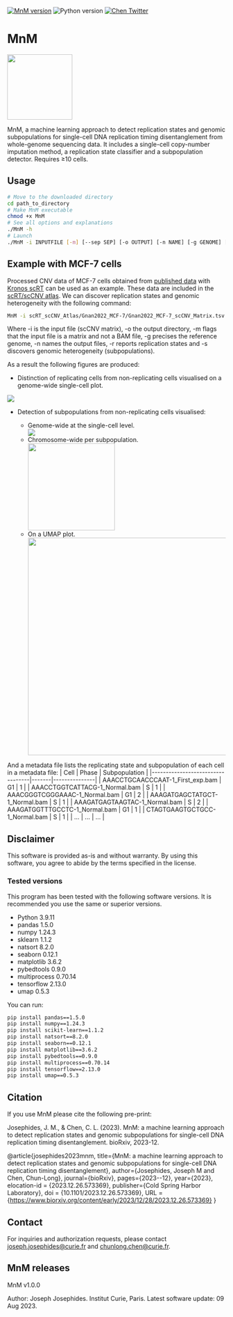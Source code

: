[![MnM version](https://img.shields.io/badge/release-1.0.0-blue)](https://github.com/CL-CHEN-Lab/MnM/releases/latest)
![Python version](https://img.shields.io/badge/Python-3-yellow?logo=python)
[![Chen Twitter](https://img.shields.io/badge/Share%20it-black?logo=X)](https://twitter.com/TeamChenCurie)


# MnM

<img src="https://xfer.curie.fr/get/nil/DYswdDZesK2/MnM.logo.png" width="150" height="150" />

MnM, a machine learning approach to detect replication states and genomic subpopulations for single-cell DNA replication timing disentanglement from whole-genome sequencing data. It includes a single-cell copy-number imputation method, a replication state classifier and a subpopulation detector.
Requires ≥10 cells.

## Usage

```bash
# Move to the downloaded directory
cd path_to_directory
# Make MnM executable
chmod +x MnM
# See all options and explanations
./MnM -h
# Launch
./MnM -i INPUTFILE [-m] [--sep SEP] [-o OUTPUT] [-n NAME] [-g GENOME] [-w WINDOWSIZE] [--seed SEED] [--maxcells MAXCELLS] [-r] [-s] [--cpu CPU] [--CNcol CNCOL] [--Cellcol CELLCOL] [--groups GROUPS] [-p] [-b] [-v] [-h]
```

## Example with MCF-7 cells

Processed CNV data of MCF-7 cells obtained from [published data](https://www.nature.com/articles/s41467-022-30043-x) with [Kronos scRT](https://github.com/CL-CHEN-Lab/Kronos_scRT) can be used as an example. These data are included in the [scRT/scCNV atlas](https://github.com/CL-CHEN-Lab/MnM/tree/main/scRT_scCNV_Atlas). We can discover replication states and genomic heterogeneity with the following command:

```bash
MnM -i scRT_scCNV_Atlas/Gnan2022_MCF-7/Gnan2022_MCF-7_scCNV_Matrix.tsv.gz -o ~/Documents/MnM_test_MCF-7_MnM_Output -m -g hg38 -n MCF-7 -r -s
```
Where -i is the input file (scCNV matrix), -o the output directory, -m flags that the input file is a matrix and not a BAM file, -g precises the reference genome, -n names the output files, -r reports replication states and -s discovers genomic heterogeneity (subpopulations).

As a result the following figures are produced:

* Distinction of replicating cells from non-replicating cells visualised on a genome-wide single-cell plot.
<img src="https://xfer.curie.fr/get/nil/1qIlI8WRNx6/MCF-7_phases_scCNV_heatmap.png" />

<ul>
  <li>Detection of subpopulations from non-replicating cells visualised:</li>
    <ul>
      <li>Genome-wide at the single-cell level.</li>
			<img src="https://xfer.curie.fr/get/nil/hwtBDWumJWs/MCF-7_subpopulations_scCNV_heatmap.png" />
			<li>Chromosome-wide per subpopulation.</li>
			<img src="https://xfer.curie.fr/get/nil/YJgmnWjjkG5/MCF-7_subpopulations_median_CNs.png" width="200" />
			<li>On a UMAP plot.</li>
			<img src="https://xfer.curie.fr/get/nil/y01Cv4WrkQJ/MCF-7_UMAP_Subpopulations.png" width="500" />
		</ul>
</ul>

And a metadata file lists the replicating state and subpopulation of each cell in a metadata file:
| Cell                             | Phase | Subpopulation |
|----------------------------------|-------|---------------|
| AAACCTGCAACCCAAT-1_First_exp.bam | G1    | 1             |
| AAACCTGGTCATTACG-1_Normal.bam    | S     | 1             |
| AAACGGGTCGGGAAAC-1_Normal.bam    | G1    | 2             |
| AAAGATGAGCTATGCT-1_Normal.bam    | S     | 1             |
| AAAGATGAGTAAGTAC-1_Normal.bam    | S     | 2             |
| AAAGATGGTTTGCCTC-1_Normal.bam    | G1    | 1             |
| CTAGTGAAGTGCTGCC-1_Normal.bam    | S     | 1             |
| ...                              | ...   | ...           |


## Disclaimer

This software is provided as-is and without warranty. By using this software, you agree to abide by the terms specified in the license.

### Tested versions

This program has been tested with the following software versions. It is recommended you use the same or superior versions.
* Python 3.9.11
* pandas 1.5.0
* numpy 1.24.3
* sklearn 1.1.2
* natsort 8.2.0
* seaborn 0.12.1
* matplotlib 3.6.2
* pybedtools 0.9.0
* multiprocess 0.70.14
* tensorflow 2.13.0
* umap 0.5.3

You can run:
```bash
pip install pandas==1.5.0
pip install numpy==1.24.3
pip install scikit-learn==1.1.2
pip install natsort==8.2.0
pip install seaborn==0.12.1
pip install matplotlib==3.6.2
pip install pybedtools==0.9.0
pip install multiprocess==0.70.14
pip install tensorflow==2.13.0
pip install umap==0.5.3
```
## Citation

If you use MnM please cite the following pre-print:

Josephides, J. M., & Chen, C. L. (2023). MnM: a machine learning approach to detect replication states and genomic subpopulations for single-cell DNA replication timing disentanglement. bioRxiv, 2023-12.

@article{josephides2023mnm,
  title={MnM: a machine learning approach to detect replication states and genomic subpopulations for single-cell DNA replication timing disentanglement},
  author={Josephides, Joseph M and Chen, Chun-Long},
  journal={bioRxiv},
  pages={2023--12},
  year={2023},
  elocation-id = {2023.12.26.573369},
  publisher={Cold Spring Harbor Laboratory},
  doi = {10.1101/2023.12.26.573369},
  URL = {https://www.biorxiv.org/content/early/2023/12/28/2023.12.26.573369}
}

## Contact

For inquiries and authorization requests, please contact [joseph.josephides@curie.fr](mailto:joseph.josephides@curie.fr) and [chunlong.chen@curie.fr](mailto:chunlong.chen@curie.fr).

## MnM releases

MnM v1.0.0

Author: Joseph Josephides.
Institut Curie, Paris.
Latest software update: 09 Aug 2023.
